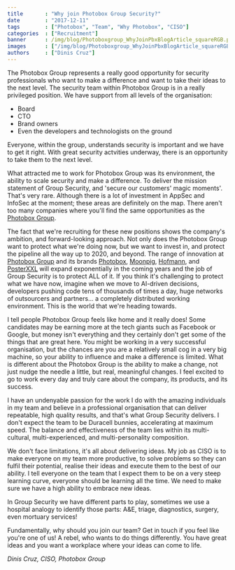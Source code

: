```yaml
---
title       : "Why join Photobox Group Security?"
date        : "2017-12-11"
tags        : ["Photobox", "Team", "Why Photobox", "CISO"]
categories  : ["Recruitment"]
banner      : /img/blog/Photoboxgroup_WhyJoinPbxBlogArticle_squareRGB.png
images      : ["/img/blog/Photoboxgroup_WhyJoinPbxBlogArticle_squareRGB.png"]
authors     : ["Dinis Cruz"]
---
```


The Photobox Group represents a really good opportunity for security professionals who want to make a difference and want to take their ideas to the next level. The security team within Photobox Group is in a really privileged position. We have support from all levels of the organisation:

  - Board
  - CTO
  - Brand owners
  - Even the developers and technologists on the ground
  
Everyone, within the group, understands security is important and we have to get it right. With great security actvities underway, there is an opportunity to take them to the next level.

What attracted me to work for Photobox Group was its environment, the ability to scale security and make a difference. To deliver the mission statement of Group Security, and 'secure our customers' magic moments'. That's very rare. Although there is a lot of investment in AppSec and InfoSec at the moment; these areas are definitely on the map. There aren't too many companies where you'll find the same opportunities as the [Photobox Group](http://group.photobox.com). 

The fact that we're recruiting for these new positions shows the company's ambition, and forward-looking approach. Not only does the Photobox Group want to protect what we're doing now, but we want to invest in, and protect the pipeline all the way up to 2020, and beyond. The range of innovation at [Photobox Group](http://group.photobox.com) and its brands [Photobox](https://www.photobox.co.uk), [Moonpig](https://www.moonpig.com), [Hofmann](https://www.hofmann.es), and [PosterXXL](https://www.posterxxl.de) will expand exponentially in the coming years and the job of Group Security is to protect ALL of it. If you think it's challenging to protect what we have now, imagine when we move to AI-driven decisions, developers pushing code tens of thousands of times a day, huge networks of outsourcers and partners... a completely distributed working environment. This is the world that we're heading towards. 

I tell people Photobox Group feels like home and it really does! Some candidates may be earning more at the tech giants such as Facebook or Google, but money isn't everything and they certainly don't get some of the things that are great here. You might be working in a very successful organisation, but the chances are you are a relatively small cog in a very big machine, so your ability to influence and make a difference is limited. What is different about the Photobox Group is the ability to make a change, not just nudge the needle a little, but real, meaningful changes. I feel excited to go to work every day and truly care about the company, its products, and its success. 

I have an undenyable passion for the work I do with the amazing individuals in my team and believe in a professional organisation that can deliver repeatable, high quality results, and that's what Group Security delivers. I don't expect the team to be Duracell bunnies, accelerating at maximum speed. The balance and effectiveness of the team lies within its multi-cultural, multi-experienced, and multi-personality composition.  

We don't face limitations, it's all about delivering ideas. My job as CISO is to make everyone on my team more productive, to solve problems so they can fulfil their potential, realise their ideas and execute them to the best of our ability. I tell everyone on the team that I expect them to be on a very steep learning curve, everyone should be learning all the time. We need to make sure we have a high ability to embrace new ideas. 

In Group Security we have different parts to play, sometimes we use a hospital analogy to identify those parts: A&E, triage, diagnostics, surgery, even mortuary services!

Fundamentally, why should you join our team? Get in touch if you feel like you're one of us! A rebel, who wants to do things differently. You have great ideas and you want a workplace where your ideas can come to life. 

*Dinis Cruz, CISO, Photobox Group*
